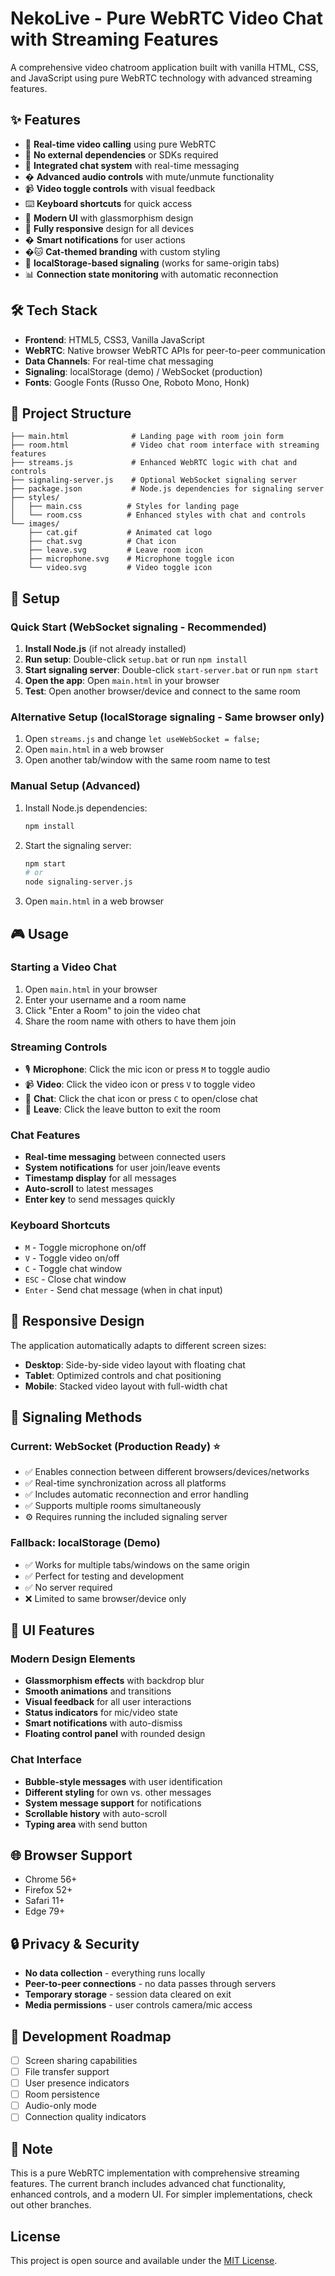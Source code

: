 # NekoLive - Pure WebRTC Video Chat with Streaming Features

A comprehensive video chatroom application built with vanilla HTML, CSS, and JavaScript using pure WebRTC technology with advanced streaming features.

## ✨ Features

- 🎥 **Real-time video calling** using pure WebRTC
- 🚀 **No external dependencies** or SDKs required
- 💬 **Integrated chat system** with real-time messaging
- �️ **Advanced audio controls** with mute/unmute functionality
- 📹 **Video toggle controls** with visual feedback
- ⌨️ **Keyboard shortcuts** for quick access
- 🎨 **Modern UI** with glassmorphism design
- 📱 **Fully responsive** design for all devices
- � **Smart notifications** for user actions
- �🐱 **Cat-themed branding** with custom styling
- 🔄 **localStorage-based signaling** (works for same-origin tabs)
- 📊 **Connection state monitoring** with automatic reconnection

## 🛠️ Tech Stack

- **Frontend**: HTML5, CSS3, Vanilla JavaScript
- **WebRTC**: Native browser WebRTC APIs for peer-to-peer communication
- **Data Channels**: For real-time chat messaging
- **Signaling**: localStorage (demo) / WebSocket (production)
- **Fonts**: Google Fonts (Russo One, Roboto Mono, Honk)

## 📁 Project Structure

```
├── main.html              # Landing page with room join form
├── room.html              # Video chat room interface with streaming features
├── streams.js             # Enhanced WebRTC logic with chat and controls
├── signaling-server.js    # Optional WebSocket signaling server
├── package.json           # Node.js dependencies for signaling server
├── styles/
│   ├── main.css          # Styles for landing page
│   └── room.css          # Enhanced styles with chat and controls
└── images/
    ├── cat.gif           # Animated cat logo
    ├── chat.svg          # Chat icon
    ├── leave.svg         # Leave room icon
    ├── microphone.svg    # Microphone toggle icon
    └── video.svg         # Video toggle icon
```

## 🚀 Setup

### Quick Start (WebSocket signaling - Recommended)
1. **Install Node.js** (if not already installed)
2. **Run setup**: Double-click `setup.bat` or run `npm install`
3. **Start signaling server**: Double-click `start-server.bat` or run `npm start`
4. **Open the app**: Open `main.html` in your browser
5. **Test**: Open another browser/device and connect to the same room

### Alternative Setup (localStorage signaling - Same browser only)
1. Open `streams.js` and change `let useWebSocket = false;`
2. Open `main.html` in a web browser
3. Open another tab/window with the same room name to test

### Manual Setup (Advanced)
1. Install Node.js dependencies:
   ```bash
   npm install
   ```
2. Start the signaling server:
   ```bash
   npm start
   # or
   node signaling-server.js
   ```
3. Open `main.html` in a web browser

## 🎮 Usage

### Starting a Video Chat
1. Open `main.html` in your browser
2. Enter your username and a room name
3. Click "Enter a Room" to join the video chat
4. Share the room name with others to have them join

### Streaming Controls
- 🎙️ **Microphone**: Click the mic icon or press `M` to toggle audio
- 📹 **Video**: Click the video icon or press `V` to toggle video
- 💬 **Chat**: Click the chat icon or press `C` to open/close chat
- 🚪 **Leave**: Click the leave button to exit the room

### Chat Features
- **Real-time messaging** between connected users
- **System notifications** for user join/leave events
- **Timestamp display** for all messages
- **Auto-scroll** to latest messages
- **Enter key** to send messages quickly

### Keyboard Shortcuts
- `M` - Toggle microphone on/off
- `V` - Toggle video on/off  
- `C` - Toggle chat window
- `ESC` - Close chat window
- `Enter` - Send chat message (when in chat input)

## 📱 Responsive Design

The application automatically adapts to different screen sizes:
- **Desktop**: Side-by-side video layout with floating chat
- **Tablet**: Optimized controls and chat positioning
- **Mobile**: Stacked video layout with full-width chat

## 🔧 Signaling Methods

### Current: WebSocket (Production Ready) ⭐
- ✅ Enables connection between different browsers/devices/networks
- ✅ Real-time synchronization across all platforms
- ✅ Includes automatic reconnection and error handling
- ✅ Supports multiple rooms simultaneously
- ⚙️ Requires running the included signaling server

### Fallback: localStorage (Demo)
- ✅ Works for multiple tabs/windows on the same origin
- ✅ Perfect for testing and development
- ✅ No server required
- ❌ Limited to same browser/device only

## 🎨 UI Features

### Modern Design Elements
- **Glassmorphism effects** with backdrop blur
- **Smooth animations** and transitions
- **Visual feedback** for all user interactions
- **Status indicators** for mic/video state
- **Smart notifications** with auto-dismiss
- **Floating control panel** with rounded design

### Chat Interface
- **Bubble-style messages** with user identification
- **Different styling** for own vs. other messages
- **System message support** for notifications
- **Scrollable history** with auto-scroll
- **Typing area** with send button

## 🌐 Browser Support

- Chrome 56+
- Firefox 52+
- Safari 11+
- Edge 79+

## 🔒 Privacy & Security

- **No data collection** - everything runs locally
- **Peer-to-peer connections** - no data passes through servers
- **Temporary storage** - session data cleared on exit
- **Media permissions** - user controls camera/mic access

## 🚧 Development Roadmap

- [ ] Screen sharing capabilities
- [ ] File transfer support  
- [ ] User presence indicators
- [ ] Room persistence
- [ ] Audio-only mode
- [ ] Connection quality indicators

## 📝 Note

This is a pure WebRTC implementation with comprehensive streaming features. The current branch includes advanced chat functionality, enhanced controls, and a modern UI. For simpler implementations, check out other branches.

## License

This project is open source and available under the [MIT License](LICENSE).
